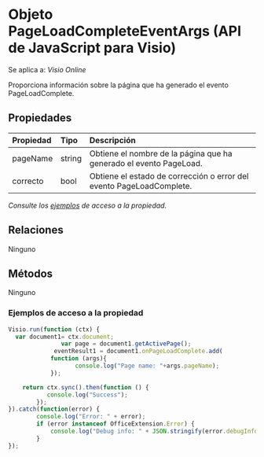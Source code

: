 # <a name="pageloadcompleteeventargs-object-javascript-api-for-visio"></a>Objeto PageLoadCompleteEventArgs (API de JavaScript para Visio)

Se aplica a: _Visio Online_

Proporciona información sobre la página que ha generado el evento PageLoadComplete.

## <a name="properties"></a>Propiedades

| Propiedad       | Tipo    |Descripción
|:---------------|:--------|:----------|
|pageName|string|Obtiene el nombre de la página que ha generado el evento PageLoad.|
|correcto|bool|Obtiene el estado de corrección o error del evento PageLoadComplete.|

_Consulte los [ejemplos](#property-access-examples) de acceso a la propiedad._

## <a name="relationships"></a>Relaciones
Ninguno

## <a name="methods"></a>Métodos
Ninguno

### <a name="property-access-examples"></a>Ejemplos de acceso a la propiedad
```js
Visio.run(function (ctx) { 
  var document1= ctx.document;
               var page = document1.getActivePage();
             eventResult1 = document1.onPageLoadComplete.add(
            function (args){
                   console.log("Page name: "+args.pageName);
            });

    return ctx.sync().then(function () {
           console.log("Success");
        });
}).catch(function(error) {
        console.log("Error: " + error);
        if (error instanceof OfficeExtension.Error) {
            console.log("Debug info: " + JSON.stringify(error.debugInfo));
        }
});
```
